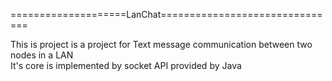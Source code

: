 ====================LanChat===============================

This is project is a project for Text message communication 
between two nodes in a LAN  
It's core is implemented by socket API provided by Java

